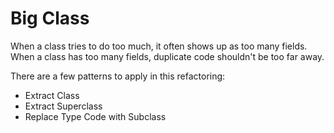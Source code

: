 # Big Class

When a class tries to do too much, it often shows up as too many fields. When a class has too many fields, duplicate code shouldn't be too far away.

There are a few patterns to apply in this refactoring:

* Extract Class
* Extract Superclass
* Replace Type Code with Subclass